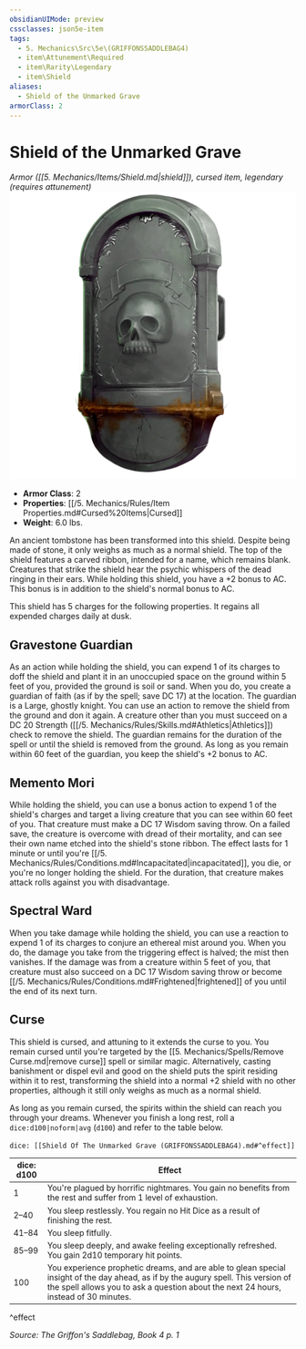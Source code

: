```yaml
---
obsidianUIMode: preview
cssclasses: json5e-item
tags:
  - 5. Mechanics\Src\5e\(GRIFFONSSADDLEBAG4)
  - item\Attunement\Required
  - item\Rarity\Legendary
  - item\Shield
aliases:
  - Shield of the Unmarked Grave
armorClass: 2
---
```

# Shield of the Unmarked Grave
*Armor ([[5. Mechanics/Items/Shield.md\|shield]]), cursed item, legendary (requires attunement)*  
![](https://raw.githubusercontent.com/TheGiddyLimit/homebrew-img/main/img/GriffonsSaddlebag4/Items/Shield-of-the-Unmarked-Grave.webp#right)  

- **Armor Class**: 2
- **Properties**: [[/5. Mechanics/Rules/Item Properties.md#Cursed%20Items\|Cursed]]
- **Weight**: 6.0 lbs.

An ancient tombstone has been transformed into this shield. Despite being made of stone, it only weighs as much as a normal shield. The top of the shield features a carved ribbon, intended for a name, which remains blank. Creatures that strike the shield hear the psychic whispers of the dead ringing in their ears. While holding this shield, you have a +2 bonus to AC. This bonus is in addition to the shield's normal bonus to AC.

This shield has 5 charges for the following properties. It regains all expended charges daily at dusk.

## Gravestone Guardian

As an action while holding the shield, you can expend 1 of its charges to doff the shield and plant it in an unoccupied space on the ground within 5 feet of you, provided the ground is soil or sand. When you do, you create a guardian of faith (as if by the spell; save DC 17) at the location. The guardian is a Large, ghostly knight. You can use an action to remove the shield from the ground and don it again. A creature other than you must succeed on a DC 20 Strength ([[/5. Mechanics/Rules/Skills.md#Athletics\|Athletics]]) check to remove the shield. The guardian remains for the duration of the spell or until the shield is removed from the ground. As long as you remain within 60 feet of the guardian, you keep the shield's +2 bonus to AC.

## Memento Mori

While holding the shield, you can use a bonus action to expend 1 of the shield's charges and target a living creature that you can see within 60 feet of you. That creature must make a DC 17 Wisdom saving throw. On a failed save, the creature is overcome with dread of their mortality, and can see their own name etched into the shield's stone ribbon. The effect lasts for 1 minute or until you're [[/5. Mechanics/Rules/Conditions.md#Incapacitated\|incapacitated]], you die, or you're no longer holding the shield. For the duration, that creature makes attack rolls against you with disadvantage.

## Spectral Ward

When you take damage while holding the shield, you can use a reaction to expend 1 of its charges to conjure an ethereal mist around you. When you do, the damage you take from the triggering effect is halved; the mist then vanishes. If the damage was from a creature within 5 feet of you, that creature must also succeed on a DC 17 Wisdom saving throw or become [[/5. Mechanics/Rules/Conditions.md#Frightened\|frightened]] of you until the end of its next turn.

## Curse

This shield is cursed, and attuning to it extends the curse to you. You remain cursed until you're targeted by the [[5. Mechanics/Spells/Remove Curse.md\|remove curse]] spell or similar magic. Alternatively, casting banishment or dispel evil and good on the shield puts the spirit residing within it to rest, transforming the shield into a normal +2 shield with no other properties, although it still only weighs as much as a normal shield.

As long as you remain cursed, the spirits within the shield can reach you through your dreams. Whenever you finish a long rest, roll a `dice:d100|noform|avg` (`d100`) and refer to the table below.

`dice: [[Shield Of The Unmarked Grave (GRIFFONSSADDLEBAG4).md#^effect]]`

| dice: d100 | Effect |
|------------|--------|
| 1 | You're plagued by horrific nightmares. You gain no benefits from the rest and suffer from 1 level of exhaustion. |
| 2–40 | You sleep restlessly. You regain no Hit Dice as a result of finishing the rest. |
| 41–84 | You sleep fitfully. |
| 85–99 | You sleep deeply, and awake feeling exceptionally refreshed. You gain 2d10 temporary hit points. |
| 100 | You experience prophetic dreams, and are able to glean special insight of the day ahead, as if by the augury spell. This version of the spell allows you to ask a question about the next 24 hours, instead of 30 minutes. |
^effect

*Source: The Griffon's Saddlebag, Book 4 p. 1*
